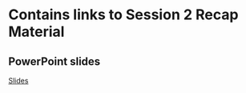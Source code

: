 # Contains links to Session 2 Recap Material
## PowerPoint slides
[Slides](https://github.com/KeaganKozlowski/python-course/blob/main/Session%205/Session%202%20Recap/Recap%20Session%202.pptx)
